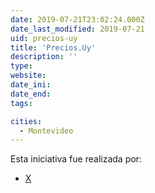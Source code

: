 ```yaml
---
date: 2019-07-21T23:02:24.000Z
date_last_modified: 2019-07-21
uid: precios-uy
title: 'Precios.Uy'
description: ''
type: 
website: 
date_ini: 
date_end: 
tags:

cities: 
  - Montevideo
---
```


Esta iniciativa fue realizada por:

- [X](/organizaciones/ministerio-de-economia)
